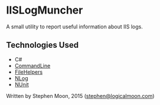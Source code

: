 # IISLogMuncher
A small utility to report useful information about IIS logs.

## Technologies Used
* C#
* [CommandLine](https://github.com/cosmo0/commandline)
* [FileHelpers](https://github.com/MarcosMeli/FileHelpers)
* [NLog](http://nlog-project.org/)
* [NUnit](http://www.nunit.org/)

Written by Stephen Moon, 2015 (stephen@logicalmoon.com)
